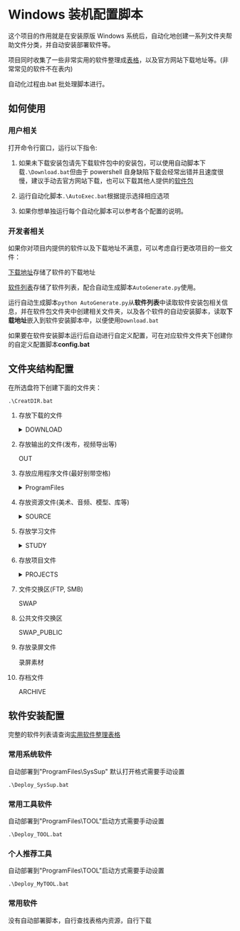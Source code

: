 # Windows 装机配置脚本

这个项目的作用就是在安装原版 Windows 系统后，自动化地创建一系列文件夹帮助文件分类，并自动安装部署软件等。

项目同时收集了一些非常实用的软件整理成[表格](实用软件整理表格.md)，以及官方网站下载地址等。(非常常见的软件不在表内)

自动化过程由.bat 批处理脚本进行。

## 如何使用

### 用户相关

打开命令行窗口，运行以下指令:

1. 如果未下载安装包请先下载软件包中的安装包，可以使用自动脚本下载`.\Download.bat`但由于 powershell 自身缺陷下载会经常出错并且速度很慢，建议手动去官方网站下载，也可以下载其他人提供的[软件包](https://www.bing.com)

2. 运行自动化脚本`.\AutoExec.bat`根据提示选择相应选项

3. 如果你想单独运行每个自动化脚本可以参考各个配置的说明。

### 开发者相关

如果你对项目内提供的软件以及下载地址不满意，可以考虑自行更改项目的一些文件：

[下载地址](./软件包/下载地址.toml)存储了软件的下载地址

[软件列表](./软件包/软件列表.toml)存储了软件列表，配合自动生成脚本`AutoGenerate.py`使用。

运行自动生成脚本`python AutoGenerate.py`从**软件列表**中读取软件安装包相关信息，并在软件包文件夹中创建相关文件夹，以及各个软件的自动安装脚本，读取**下载地址**嵌入到软件安装脚本中，以便使用`Download.bat`

如果要在软件安装脚本运行后自动进行自定义配置，可在对应软件文件夹下创建你的自定义配置脚本**config.bat**

## 文件夹结构配置

在所选盘符下创建下面的文件夹：

`.\CreatDIR.bat`

1. 存放下载的文件
   <details>
   <summary>DOWNLOAD</summary>

   - 可执行文件
   - 压缩包
   - 文档
   - 视频
   - 音频
   - 图片
   - 镜像
   - 常规

   </details>

2. 存放输出的文件(发布，视频导出等)

   OUT

3. 存放应用程序文件(最好别带空格)
   <details>
   <summary>ProgramFiles</summary>

   - APP (常规程序)
   - GAMES (游戏)
   - SysSup (系统软件默认应用)
   - TOOL (小工具)
   - Develop (开发)

   </details>

4. 存放资源文件(美术、音频、模型、库等)
   <details>
   <summary>SOURCE</summary>

   - Model
   - - Building
   - - Character
   - - Environment
   - - Furniture
   - - Weapon
   - - Daily (日用品)
   - - Other
   - Texture
   - Sound
   - Image
   - Lib
   - Other

   </details>

5. 存放学习文件
   <details>
   <summary>STUDY</summary>

   - 离线文档
   - - 说明书
   - - 电子
   - - 程序设计
   - 教材资料
   - 奇思妙想
   - 笔记

   </details>

6. 存放项目文件
   <details>
   <summary>PROJECTS</summary>

   - Blender
   - Program
   - - Minecraft
   - - Android
   - - QT
   - - Cpp
   - - Rust
   - - Python
   - - Web
   - Electronics
   - - SystemVerilog
   - - VerilogHDL
   - - STM32
   - - ESP32
   - - Arduino
   - Github
   - UE
   - Unity3D
   - Video
   - Other

   </details>

7. 文件交换区(FTP, SMB)

   SWAP

8. 公共文件交换区

   SWAP_PUBLIC

9. 存放录屏文件

   录屏素材

10. 存档文件

    ARCHIVE

## 软件安装配置

完整的软件列表请查询[实用软件整理表格](实用软件整理表格.md)

### 常用系统软件

自动部署到"ProgramFiles\SysSup" 默认打开格式需要手动设置

`.\Deploy_SysSup.bat`

### 常用工具软件

自动部署到"ProgramFiles\TOOL"启动方式需要手动设置

`.\Deploy_TOOL.bat`

### 个人推荐工具

自动部署到"ProgramFiles\TOOL"启动方式需要手动设置

`.\Deploy_MyTOOL.bat`

### 常用软件

没有自动部署脚本，自行查找表格内资源，自行下载
